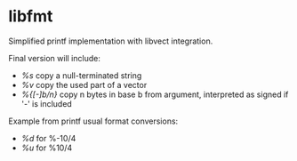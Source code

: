 # libfmt
Simplified printf implementation with libvect integration.

Final version will include:
- _%s_ copy a null-terminated string
- _%v_ copy the used part of a vector
- _%{[-]b/n}_ copy n bytes in base b from argument, interpreted as signed if '-' is included

Example from printf usual format conversions:
- _%d_ for %-10/4
- _%u_ for %10/4

